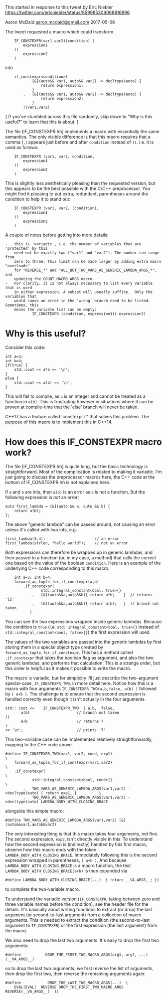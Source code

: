This started in response to this tweet by Eric Niebler
https://twitter.com/ericniebler/status/859985304068816896

Aaron McDaid aaron.mcdaid@gmail.com  2017-05-06

The tweet requested a macro which could transform

        IF_CONSTEXPR(var1,var2)(condition) (
            expression1
        )(
            expression2
        )

into

        if_constexpr<condition>(
                [&](auto&& var1, auto&& var2) -> decltype(auto) {
                    return expression1;
                }
            ,   [&](auto&& var1, auto&& var2) -> decltype(auto) {
                    return expression2;
                }
            )(var1,var2)


{ If you've stumbled across this file randomly, skip down to "Why is this useful?"
  to learn that this is about.  }



The file [IF_CONSTEXPR.hh] implements a macro with essentially the same semantics.
The only visible difference is that this macro requires that a comma (`,`) appears
just before and after `condition` instead of `)(`. i.e. it is used as follows:


        IF_CONSTEXPR (var1, var2, condition,
            expression1
        )(
            expression2
        )

This is slightly less aesthetically pleasing than the requested version, but this
appears to be the best possible with the C/C++ preprocessor.
You might find it pleasing to put extra, redundant, parentheses around the condition
to help it to stand out:

        IF_CONSTEXPR (var1, var2, (condition),
            expression1
        )(
            expression2
        )

A couple of notes before getting into more details:

    -   this is 'variadic', i.e. the number of variables that are 'protected' by this
        need not be exactly two ("var1" and "var2"). The number can range from
        zero to three. This limit can be made larger by adding extra macro "overloads"
        for "REVERSE_*" and "ALL_BUT_TWO_VARS_AS_GENERIC_LAMBDA_ARGS_*", and
        updating the COUNT_MACRO_ARGS macro.
    -   For clarity, it is not always necessary to list every variable that is used
        in either expression. A subset will usually suffice.  Only the variables that
        would cause an error in the 'wrong' branch need to be listed. Sometimes, this
        means the variable list can be empty:
                IF_CONSTEXPR (condition, expression1)( expression2)


# Why is this useful?

Consider this code:

    int a=3;
    int b=4;
    if(true) {
        std::cout << a*b << '\n';
    }
    else {
        std::cout << a(b) << '\n';
    }

This will fail to compile, as `a` is an integer and cannot be treated as a function
in `a(b)`. This is frustrating however in situations where it can be proven at
compile-time that the 'else' branch will never be taken.

C++17 has a feature called 'constexpr if' that solves this problem.
The purpose of this macro is to implement this in C++14.

# How does this IF_CONSTEXPR macro work?

The file [IF_CONSTEXPR.hh] is quite long, but the basic technology is straightforward.
Most of the complication is related to making it variadic. I'm just going
to discuss the preprocessor macros here, the C++ code at the bottom of IF_CONSTEXPR.hh
is not explained here.

If `a` and `b` are ints, then `a(b)` is an error as `a` is not a function.
But the following expression is *not* an error;

    auto first_lambda = [&](auto && a, auto && b) {
        return a(b);
    };

The above "generic lambda" can be passed around, not causing an error unless it's called
with two ints, e.g.

    first_lambda(3,4);                      // an error
    first_lambda(strlen, "hello world");    // not an error

Both expressions can therefore be wrapped up in generic lambdas, and then passed
to a function (or, in my case, a method) that calls the correct one based on
the value of the boolean `condition`.
Here is an example of the underlying C++ code corresponding to this macro:

        int a=3; int b=4;
        forward_as_tuple_for_if_constexpr(a,b)
            .if_constexpr(
                    std::integral_constant<bool, true>{}
                ,   [&](auto&&a,auto&&b){ return a*b;    }  // returns '12'
                ,   [&](auto&&a,auto&&b){ return a(b);   }  // branch not taken
               )

You can see the two expressions wrapped inside generic lambdas. Because the
condition is `true` (i.e. `std::integral_constant<bool, true>{}` instead of
`std::integral_constant<bool, false>{}`) the first expression will used.

The values of the two variables are passed into the generic lambdas by first
storing them in a special object type created by `forward_as_tuple_for_if_constexpr`.
This has a method called `.if_constexpr` that takes the boolean flag as argument,
and also the two generic lambdas, and performs that calculation. This is
a strange order, but this order is helpful as it makes it possible to write the
macro.

The macro is variadic, but for simplicity I'll just describe the two-argument
special-case, `IF_CONSTEXPR_TWO`, in more detail here. Notice how this is
a macro with four arguments `IF_CONSTEXPR_TWO(a,b,false, a(b) )` followed by
`( a+b )`. The challenge is to ensure that the second expression is handled
correctly even though it isn't actually in the four arguments.

    std:: cout <<    IF_CONSTEXPR_TWO  ( a,b,  false,
           a(b)                     // branch not taken
    )(
           a+b                      // returns 7
    )
    << '\n';                        // prints '7'

This two-variable case can be implemented relatively straightforwardly, mapping
to the C++ code above.

    #define IF_CONSTEXPR_TWO(var1, var2, cond, exp1)                                 \
        forward_as_tuple_for_if_constexpr(var1,var2)                                 \
        .if_constexpr(                                                               \
                std::integral_constant<bool, cond>{}                                 \
            ,   TWO_VARS_AS_GENERIC_LAMBDA_ARGS(var1,var2) ->decltype(auto) { return exp1; }          \
            ,   TWO_VARS_AS_GENERIC_LAMBDA_ARGS(var1,var2) ->decltype(auto) LAMBDA_BODY_WITH_CLOSING_BRACE

alongside this simple macro:

    #define TWO_VARS_AS_GENERIC_LAMBDA_ARGS(var1,var2) [&](auto&&var1,auto&&var2)

The only interesting thing is that this macro takes four arguments, not five. The second
expression, `exp2`, isn't directly visible in this. To understand how the second expression
is (indirectly) handled by this first macro, observe how this macro ends with the
token `LAMBDA_BODY_WITH_CLOSING_BRACE`. Immediately following this is the second expression
wrapped in parentheses, `( a+b )`. And because `LAMBDA_BODY_WITH_CLOSING_BRACE`
is a macro function, the text `LAMBDA_BODY_WITH_CLOSING_BRACE(a+b)` is then expanded via

    #define LAMBDA_BODY_WITH_CLOSING_BRACE(...)  { return __VA_ARGS__; })

to complete the two-variable macro.

To understand the variadic version (`IF_CONSTEXPR`, taking between zero and three variable names
before the condition), see the header file for the details. It's basically about writing
functions to extract (or drop) the last argument (or second-to-last argument) from a collection
of macro arguments.  This is needed to extract the condition (the second-to-last argument
to `IF_CONSTEXPR`) or the first expression (the last argument) from the macro.

We also need to drop the last two arguments. It's easy to drop the first two arguments:

    #define           DROP_THE_FIRST_TWO_MACRO_ARGS(arg1, arg2, ...) (__VA_ARGS__)

so to drop the last two arguments, we first reverse the list of arguments, then drop
the first two, then reverse the remaining arguments again:

    #define            DROP_THE_LAST_TWO_MACRO_ARGS(...)  \
        EVAL(EVAL(  REVERSE DROP_THE_FIRST_TWO_MACRO_ARGS  REVERSE(__VA_ARGS__)  ))
